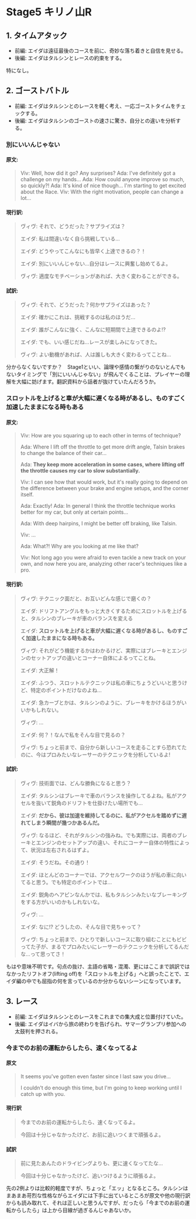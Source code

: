 # Stage5 キリノ山R

## 1. タイムアタック

* 前編: エイダは遠征最後のコースを前に、奇妙な落ち着きと自信を見せる。
* 後編: エイダはタルシンとレースの約束をする。

特になし。

## 2. ゴーストバトル

* 前編: エイダはタルシンとのレースを軽く考え、一応ゴーストタイムをチェックする。
* 後編: エイダはタルシンのゴーストの速さに驚き、自分との違いを分析する。

### 別にいいんじゃない

#### 原文:

> Viv: Well, how did it go? Any surprises? Ada: I've definitely got a challenge on my hands... Ada: How could anyone improve so much, so quickly?! Ada: It's kind of nice though... I'm starting to get excited about the Race. Viv: With the right motivation, people can change a lot...

#### 現行訳:

> ヴィヴ: それで、どうだった？サプライズは？
>
> エイダ: 私は間違いなく自ら挑戦している...
>
> エイダ: どうやってこんなにも皆早く上達できるの？！
>
> エイダ: 別にいいんじゃない...自分はレースに興奮し始めてるよ。
>
> ヴィヴ: 適度なモチベーションがあれば、大きく変わることができる。

#### 試訳:

> ヴィヴ: それで、どうだった？何かサプライズはあった？
>
> エイダ: 確かにこれは、挑戦するのは私のほうだ…
>
> エイダ: 誰がこんなに強く、こんなに短期間で上達できるのよ!?
>
> エイダ: でも、いい感じだね…レースが楽しみになってきた。
>
> ヴィヴ: よい動機があれば、人は誰しも大きく変わるってことね…

分からなくないですか？　Stage1といい、論理や感情の繋がりのないとんでもないタイミングで「別にいいんじゃない」が飛んでくることは、プレイヤーの理解を大幅に妨げます。翻訳資料から話者が抜けていたんだろうか。

### スロットルを上げると車が大幅に遅くなる時があるし、ものすごく加速したままになる時もある

#### 原文:

> Viv: How are you squaring up to each other in terms of technique?
>
> Ada: Where I lift off the throttle to get more drift angle, Talsin brakes to change the balance of their car...
>
> Ada: **They keep more acceleration in some cases, where lifting off the throttle causes my car to slow substantially.**
>
> Viv: I can see how that would work, but it's really going to depend on the difference between your brake and engine setups, and the corner itself.
>
> Ada: Exactly! Ada: In general I think the throttle technique works better for my car, but only at certain points...
>
> Ada: With deep hairpins, I might be better off braking, like Talsin.
>
> Viv: ...
>
> Ada: What?! Why are you looking at me like that?
>
> Viv: Not long ago you were afraid to even tackle a new track on your own, and now here you are, analyzing other racer's techniques like a pro.

#### 現行訳:

> ヴィヴ: テクニック面だと、お互いどんな感じで磨くの？
>
> エイダ: ドリフトアングルをもっと大きくするためにスロットルを上げると、タルシンのブレーキが車のバランスを変える
>
> エイダ: **スロットルを上げると車が大幅に遅くなる時があるし、ものすごく加速したままになる時もある。**
>
> ヴィヴ: それがどう機能するかはわかるけど、実際にはブレーキとエンジンのセットアップの違いとコーナー自体によるってことね。
>
> エイダ: 大正解！
>
> エイダ: ふつう、スロットルテクニックは私の車にちょうどいいと思うけど、特定のポイントだけなのよね...
>
> エイダ: 急カーブとかは、タルシンのように、ブレーキをかけるほうがいいかもしれない。
>
> ヴィヴ: ...
>
> エイダ: 何？！なんで私をそんな目で見るの？
>
> ヴィヴ: ちょっと前まで、自分から新しいコースを走ることすら恐れてたのに、今はプロみたいなレーサーのテクニックを分析しているよ!

#### 試訳:

> ヴィヴ: 技術面では、どんな勝負になると思う？
>
> エイダ: タルシンはブレーキで車のバランスを操作してるよね。私がアクセルを抜いて鋭角のドリフトを仕掛けたい場所でも…
>
> エイダ: **だから、彼は加速を維持してるのに、私がアクセルを踏めずに遅れてしまう瞬間が幾つかあるんだ。**
>
> ヴィヴ: なるほど、それがタルシンの強みね。でも実際には、両者のブレーキとエンジンのセットアップの違い、それにコーナー自体の特性によって、状況は左右されるはずよ。
>
> エイダ: そうだね。その通り！
>
> エイダ: ほとんどのコーナーでは、アクセルワークのほうが私の車に向いてると思う。でも特定のポイントでは…
>
> エイダ: 鋭角のヘアピンなんかでは、私もタルシンみたいなブレーキングをする方がいいのかもしれないな。
>
> ヴィヴ: …
>
> エイダ: なに!? どうしたの、そんな目で見ちゃって？
>
> ヴィヴ: ちょっと前まで、ひとりで新しいコースに取り組むことにもビビってた子が、まるでプロみたいにレーサーのテクニックを分析してるんだな…って思ってさ！

もはや意味不明です。句点の抜け、主語の省略・混濁、更にはここまで誤訳ではなかったリフトオフ(lifting off)を「スロットルを上げる」へと誤ったことで、エイダ編の中でも屈指の何を言っているのか分からないシーンになっています。

## 3. レース

* 前編: エイダはタルシンとのレースをこれまでの集大成と位置付けていた。
* 後編: エイダはイバから旅の終わりを告げられ、サマーグランプリ参加への太鼓判を押される。

### 今までのお前の運転からしたら、速くなってるよ

#### 原文

> It seems you've gotten even faster since I last saw you drive...
>
> I couldn't do enough this time, but I'm going to keep working until I catch up with you.

#### 現行訳

> 今までのお前の運転からしたら、速くなってるよ。
>
> 今回は十分じゃなかったけど、お前に追いつくまで頑張るよ。

#### 試訳

> 前に見たあんたのドライビングよりも、更に速くなってたな…
>
> 今回は十分じゃなかったけど、追いつけるように頑張るよ。

先の2例よりは比較的軽度ですが、ちょっと「エッ」となるところ。タルシンはまあまあ苛烈な性格ながらエイダには下手に出ているところが原文や他の現行訳からも読み取れて、それは正しいと思うんですが、だったら「今までのお前の運転からしたら」は上から目線が過ぎるんじゃあないか。
